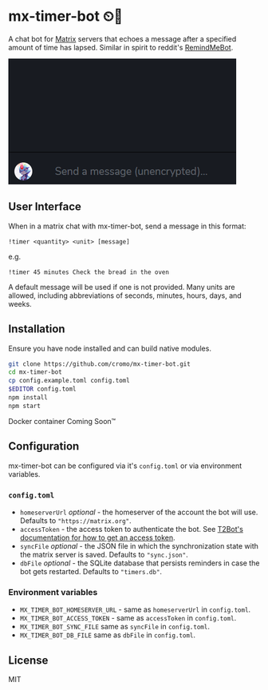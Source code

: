 # mx-timer-bot ⏲🤖

A chat bot for [Matrix](https://matrix.org/) servers that echoes a message after a specified amount of time has lapsed. Similar in spirit to reddit's [RemindMeBot](https://www.reddit.com/r/RemindMeBot/).

![Animation mx-timer-bot echoing a message after five seconds](https://github.com/cromo/mx-timer-bot/blob/master/demo.gif)

## User Interface

When in a matrix chat with mx-timer-bot, send a message in this format:

```
!timer <quantity> <unit> [message]
```

e.g.

```
!timer 45 minutes Check the bread in the oven
```

A default message will be used if one is not provided. Many units are allowed, including abbreviations of seconds, minutes, hours, days, and weeks.

## Installation

Ensure you have node installed and can build native modules.

```bash
git clone https://github.com/cromo/mx-timer-bot.git
cd mx-timer-bot
cp config.example.toml config.toml
$EDITOR config.toml
npm install
npm start
```

Docker container Coming Soon™

## Configuration

mx-timer-bot can be configured via it's `config.toml` or via environment variables.

### `config.toml`

- `homeserverUrl` *optional* - the homeserver of the account the bot will use. Defaults to `"https://matrix.org"`.
- `accessToken` - the access token to authenticate the bot. See [T2Bot's documentation for how to get an access token](https://t2bot.io/docs/access_tokens/).
- `syncFile` *optional* - the JSON file in which the synchronization state with the matrix server is saved. Defaults to `"sync.json"`.
- `dbFile` *optional* - the SQLite database that persists reminders in case the bot gets restarted. Defaults to `"timers.db"`.

### Environment variables

- `MX_TIMER_BOT_HOMESERVER_URL` - same as `homeserverUrl` in `config.toml`.
- `MX_TIMER_BOT_ACCESS_TOKEN` - same as `accessToken` in `config.toml`.
- `MX_TIMER_BOT_SYNC_FILE` same as `syncFile` in `config.toml`.
- `MX_TIMER_BOT_DB_FILE` same as `dbFile` in `config.toml`.

## License

MIT